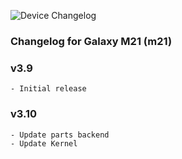 ![Device Changelog](https://i.imgur.com/C0Wcdr5.png)

### Changelog for Galaxy M21 (m21)

### v3.9
```
- Initial release
```

### v3.10
```
- Update parts backend
- Update Kernel
```